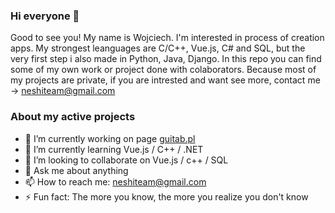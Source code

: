 ### Hi everyone 👋

Good to see you! My name is Wojciech. I'm interested in process of creation apps. My strongest leanguages are C/C++, Vue.js, C# and SQL, but the very first step i also made in Python, Java, Django. In this repo you can find some of my own work or project done with colaborators. Because most of my projects are private, if you are intrested and want see more, contact me -> neshiteam@gmail.com

### About my active projects
- 🔭 I’m currently working on page [guitab.pl](https://guitab.pl)
- 🌱 I’m currently learning Vue.js / C++ / .NET
- 👯 I’m looking to collaborate on Vue.js / c++ / SQL
- 💬 Ask me about anything
- 📫 How to reach me: neshiteam@gmail.com
- ⚡ Fun fact: The more you know, the more you realize you don't know


